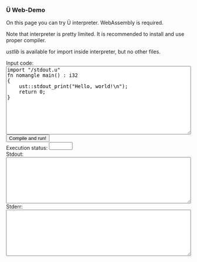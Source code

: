 ### Ü Web-Demo

On this page you can try Ü interpreter.
WebAssembly is required.

Note that interpreter is pretty limited.
It is recommended to install and use proper compiler.

*ustlib* is available for import inside interpreter, but no other files.

<div>
Input code:
<br>
<textarea id="input" spellcheck="false" style="font-family: monospace; width: 100%;" rows="12">
import "/stdout.u"
fn nomangle main() : i32
{
	ust::stdout_print("Hello, world!\n");
	return 0;
}
</textarea>
<br>
<button onClick="CompileAndRun()"> Compile and run! </button>
<br>
Execution status:
<textarea id="execution_status" readonly style="font-family: monospace; width: 64px; resize: none;" rows="1"></textarea>
<br>
Stdout:
<br>
<textarea id="output" readonly style="font-family: monospace; width: 100%;" rows="8"></textarea>
<br>
Stderr:
<br>
<textarea id="output_err" readonly style="font-family: monospace; width: 100%;" rows="8"></textarea>
<script type="text/javascript">

	var text_in_element = document.getElementById("input");
	var text_out_element = document.getElementById("output");
	var text_out_err_element = document.getElementById("output_err");
	var execution_status_element = document.getElementById("execution_status");
	text_out_element.value = "";
	text_out_err_element.value = "";
	execution_status_element.value = "";

	function CompileAndRun()
	{

		execution_status_element.value=  '';
		text_out_element.value = '';
		text_out_err_element.value = '';

		var interpreter_result = InterpreterCompileAndRun( text_in_element.value );
		execution_status_element.value = interpreter_result[0];
		text_out_element.value = interpreter_result[1];
		text_out_err_element.value = interpreter_result[2];
	};

</script>
<script async="" src="Interpreter_launcher.js"></script>
<script async="" src="Interpreter.js"></script>
</div>

